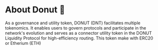 # About Donut 🍩
As a governance and utility token, DONUT (DNT) facilitates multiple tokenomics. It enables users to govern protocols and participate in the network's evolution and serves as a connector utility token in the DONUT Liquidity Protocol for high-efficiency routing.
This token make with ERC20 or Etherium (ETH)

